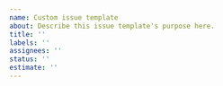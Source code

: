 ```yaml
---
name: Custom issue template
about: Describe this issue template's purpose here.
title: ''
labels: ''
assignees: ''
status: ''
estimate: ''
---
```




